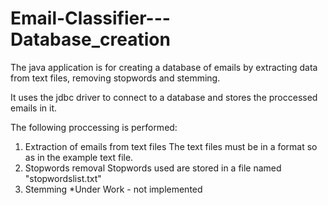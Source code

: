 # Email-Classifier---Database_creation
The java application is for creating a database of emails by extracting data from text files, removing stopwords and stemming.

It uses the jdbc driver to connect to a database and stores the proccessed emails in it.

The following proccessing is performed:
1. Extraction of emails from text files
    The text files must be in a format so as in the example text file.
2. Stopwords removal
    Stopwords used are stored in a file named "stopwordslist.txt"
3. Stemming
    *Under Work - not implemented
